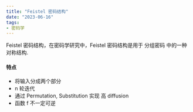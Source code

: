 ```yaml
---
title: "Feistel 密码结构"
date: "2023-06-16"
tags:
- 密码学
---
```


Feistel 密码结构，在密码学研究中，Feistel 密码结构是用于 分组密码 中的一种对称结构.

#### 特点
- 将输入分成两个部分
- n 轮迭代
- 通过 Permutation, Substitution 实现 高 diffusion
- 函数 f 不一定可逆